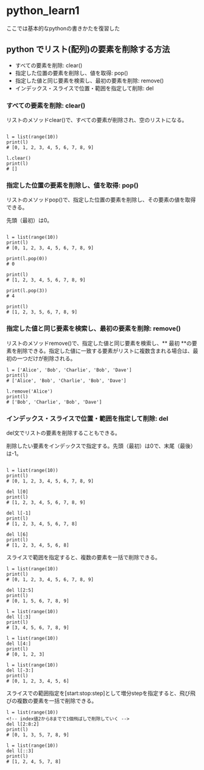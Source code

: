 # python_learn1
ここでは基本的なpythonの書きかたを復習した
## python でリスト(配列)の要素を削除する方法


- すべての要素を削除: clear()
- 指定した位置の要素を削除し、値を取得: pop()
- 指定した値と同じ要素を検索し、最初の要素を削除: remove()
- インデックス・スライスで位置・範囲を指定して削除: del

### すべての要素を削除: clear()
リストのメソッドclear()で、すべての要素が削除され、空のリストになる。
```

l = list(range(10))
print(l)
# [0, 1, 2, 3, 4, 5, 6, 7, 8, 9]

l.clear()
print(l)
# []

```
### 指定した位置の要素を削除し、値を取得: pop()
リストのメソッドpop()で、指定した位置の要素を削除し、その要素の値を取得できる。

先頭（最初）は0。
```

l = list(range(10))
print(l)
# [0, 1, 2, 3, 4, 5, 6, 7, 8, 9]

print(l.pop(0))
# 0

print(l)
# [1, 2, 3, 4, 5, 6, 7, 8, 9]

print(l.pop(3))
# 4

print(l)
# [1, 2, 3, 5, 6, 7, 8, 9]

```

### 指定した値と同じ要素を検索し、最初の要素を削除: remove()
リストのメソッドremove()で、指定した値と同じ要素を検索し、** 最初 **の要素を削除できる。指定した値に一致する要素がリストに複数含まれる場合は、最初の一つだけが削除される。
```
l = ['Alice', 'Bob', 'Charlie', 'Bob', 'Dave']
print(l)
# ['Alice', 'Bob', 'Charlie', 'Bob', 'Dave']

l.remove('Alice')
print(l)
# ['Bob', 'Charlie', 'Bob', 'Dave']

```

### インデックス・スライスで位置・範囲を指定して削除: del
del文でリストの要素を削除することもできる。

削除したい要素をインデックスで指定する。先頭（最初）は0で、末尾（最後）は-1。
```

l = list(range(10))
print(l)
# [0, 1, 2, 3, 4, 5, 6, 7, 8, 9]

del l[0]
print(l)
# [1, 2, 3, 4, 5, 6, 7, 8, 9]

del l[-1]
print(l)
# [1, 2, 3, 4, 5, 6, 7, 8]

del l[6]
print(l)
# [1, 2, 3, 4, 5, 6, 8]

```
スライスで範囲を指定すると、複数の要素を一括で削除できる。
```
l = list(range(10))
print(l)
# [0, 1, 2, 3, 4, 5, 6, 7, 8, 9]

del l[2:5]
print(l)
# [0, 1, 5, 6, 7, 8, 9]

l = list(range(10))
del l[:3]
print(l)
# [3, 4, 5, 6, 7, 8, 9]

l = list(range(10))
del l[4:]
print(l)
# [0, 1, 2, 3]

l = list(range(10))
del l[-3:]
print(l)
# [0, 1, 2, 3, 4, 5, 6]

```
スライスでの範囲指定を[start:stop:step]として増分stepを指定すると、飛び飛びの複数の要素を一括で削除できる。
```
l = list(range(10))
<!-- index値2から8までで1個飛ばしで削除していく -->
del l[2:8:2]
print(l)
# [0, 1, 3, 5, 7, 8, 9]

l = list(range(10))
del l[::3]
print(l)
# [1, 2, 4, 5, 7, 8]

```
